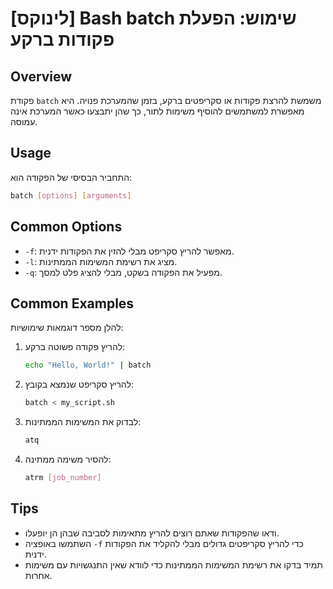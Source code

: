 # [לינוקס] Bash batch שימוש: הפעלת פקודות ברקע

## Overview
פקודת `batch` משמשת להרצת פקודות או סקריפטים ברקע, בזמן שהמערכת פנויה. היא מאפשרת למשתמשים להוסיף משימות לתור, כך שהן יתבצעו כאשר המערכת אינה עמוסה.

## Usage
התחביר הבסיסי של הפקודה הוא:

```bash
batch [options] [arguments]
```

## Common Options
- `-f`: מאפשר להריץ סקריפט מבלי להזין את הפקודות ידנית.
- `-l`: מציג את רשימת המשימות הממתינות.
- `-q`: מפעיל את הפקודה בשקט, מבלי להציג פלט למסך.

## Common Examples
להלן מספר דוגמאות שימושיות:

1. להריץ פקודה פשוטה ברקע:
   ```bash
   echo "Hello, World!" | batch
   ```

2. להריץ סקריפט שנמצא בקובץ:
   ```bash
   batch < my_script.sh
   ```

3. לבדוק את המשימות הממתינות:
   ```bash
   atq
   ```

4. להסיר משימה ממתינה:
   ```bash
   atrm [job_number]
   ```

## Tips
- ודאו שהפקודות שאתם רוצים להריץ מתאימות לסביבה שבהן הן יופעלו.
- השתמשו באופציה `-f` כדי להריץ סקריפטים גדולים מבלי להקליד את הפקודות ידנית.
- תמיד בדקו את רשימת המשימות הממתינות כדי לוודא שאין התנגשויות עם משימות אחרות.